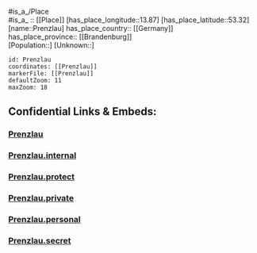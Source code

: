 ﻿---
location: [53.32,13.87] 
mapzoom: [7,12] 
mapmarker: city 
type: City
tags:
- geo/City


SpocWebEntityId: 33512
isDeleted: false
confidential: public

---
#is_a_/Place  
#is_a_ :: [[Place]] 
[has_place_longitude::13.87] 
[has_place_latitude::53.32] 
[name::Prenzlau] 
has_place_country:: [[Germany]]  
has_place_province:: [[Brandenburg]]  
[Population::] 
[Unknown::] 


```leaflet
id: Prenzlau
coordinates: [[Prenzlau]] 
markerFile: [[Prenzlau]] 
defaultZoom: 11 
maxZoom: 18
```


## Confidential Links & Embeds: 

### [Prenzlau](/_public/Earth/Continent/Europe/Europe~Central/Germany/Germany~East/Brandenburg/counties~Brandenburg/Uckermark/cities~Uckermark/Prenzlau.md) 

### [Prenzlau.internal](/_internal/Earth/Continent/Europe/Europe~Central/Germany/Germany~East/Brandenburg/counties~Brandenburg/Uckermark/cities~Uckermark/Prenzlau.internal.md) 

### [Prenzlau.protect](/_protect/Earth/Continent/Europe/Europe~Central/Germany/Germany~East/Brandenburg/counties~Brandenburg/Uckermark/cities~Uckermark/Prenzlau.protect.md) 

### [Prenzlau.private](/_private/Earth/Continent/Europe/Europe~Central/Germany/Germany~East/Brandenburg/counties~Brandenburg/Uckermark/cities~Uckermark/Prenzlau.private.md) 

### [Prenzlau.personal](/_personal/Earth/Continent/Europe/Europe~Central/Germany/Germany~East/Brandenburg/counties~Brandenburg/Uckermark/cities~Uckermark/Prenzlau.personal.md) 

### [Prenzlau.secret](/_secret/Earth/Continent/Europe/Europe~Central/Germany/Germany~East/Brandenburg/counties~Brandenburg/Uckermark/cities~Uckermark/Prenzlau.secret.md) 
